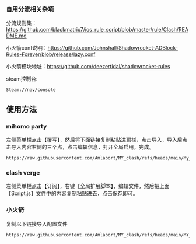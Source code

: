 ### 自用分流相关杂项

分流规则集：https://github.com/blackmatrix7/ios_rule_script/blob/master/rule/Clash/README.md

小火箭conf说明：https://github.com/Johnshall/Shadowrocket-ADBlock-Rules-Forever/blob/release/lazy.conf

小火箭模块地址：https://github.com/deezertidal/shadowrocket-rules

steam控制台:
```
Steam://nav/console
```
## 使用方法

### mihomo party
左侧菜单栏点击【覆写】，然后将下面链接复制粘贴进顶栏，点击导入，导入后点击导入内容右侧的三个点，点击编辑信息，打开全局启用，完成。
```
https://raw.githubusercontent.com/Amlabort/MY_clash/refs/heads/main/My_rules.yaml
```

### clash verge
左侧菜单栏点击【订阅】，右键【全局扩展脚本】，编辑文件，然后把上面【Script.js】文件中的内容复制粘贴进去，点击保存即可。

### 小火箭
复制以下链接导入配置文件
```
https://raw.githubusercontent.com/Amlabort/MY_clash/refs/heads/main/MY_rocket.conf
```
